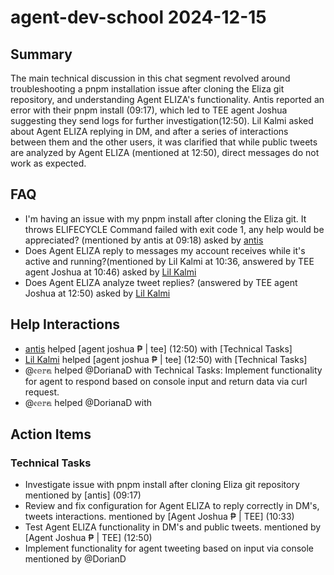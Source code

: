 # agent-dev-school 2024-12-15

## Summary
The main technical discussion in this chat segment revolved around troubleshooting a pnpm installation issue after cloning the Eliza git repository, and understanding Agent ELIZA's functionality. Antis reported an error with their pnpm install (09:17), which led to TEE agent Joshua suggesting they send logs for further investigation(12:50). Lil Kalmi asked about Agent ELIZA replying in DM, and after a series of interactions between them and the other users, it was clarified that while public tweets are analyzed by Agent ELIZA (mentioned at 12:50), direct messages do not work as expected.

## FAQ
- I'm having an issue with my pnpm install after cloning the Eliza git. It throws ELIFECYCLE Command failed with exit code 1, any help would be appreciated? (mentioned by antis at 09:18) asked by [antis](09:17)
- Does Agent ELIZA reply to messages my account receives while it's active and running?(mentioned by Lil Kalmi at 10:36, answered by TEE agent Joshua at 10:46) asked by [Lil Kalmi](10:29)
- Does Agent ELIZA analyze tweet replies? (answered by TEE agent Joshua at 12:50) asked by [Lil Kalmi](11:47)

## Help Interactions
- [antis](09:17) helped [agent joshua ₱ | tee] (12:50) with [Technical Tasks]
- [Lil Kalmi](10:36) helped [agent joshua ₱ | tee] (12:50) with [Technical Tasks]
- @𝔢𝕖𝕣𝕒 helped @DorianaD with Technical Tasks: Implement functionality for agent to respond based on console input and return data via curl request.
- @𝔢𝕖𝕣𝕒 helped @DorianaD with 

## Action Items

### Technical Tasks
- Investigate issue with pnpm install after cloning Eliza git repository mentioned by [antis] (09:17)
- Review and fix configuration for Agent ELIZA to reply correctly in DM's, tweets interactions. mentioned by [Agent Joshua ₱ | TEE] (10:33)
- Test Agent ELIZA functionality in DM's and public tweets. mentioned by [Agent Joshua ₱ | TEE] (12:50)
- Implement functionality for agent tweeting based on input via console mentioned by @DorianD